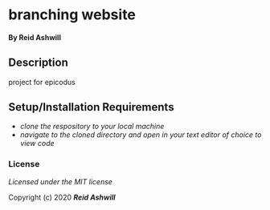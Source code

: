 # branching website

#### By Reid Ashwill

## Description

project for epicodus


## Setup/Installation Requirements

* _clone the respository to your local machine_
* _navigate to the cloned directory and open in your text editor of choice to view code_


### License

*Licensed under the MIT license*

Copyright (c) 2020 **_Reid Ashwill_**